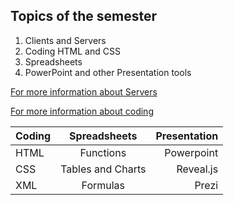 
## Topics of the semester
1. Clients and Servers
2. Coding HTML and CSS
3. Spreadsheets
4. PowerPoint and other Presentation tools

[For more information about Servers](http://computer.howstuffworks.com/web-server4.htm)

[For more information about coding](http://www.worldcat.org/title/learning-web-design-a-beginners-guide-to-html-css-javascript-and-web-graphics/oclc/794816008)

| Coding       |     Spreadsheets       | Presentation  |
| ------------- |:-------------:| -----:|
| HTML     | Functions | Powerpoint |
| CSS      | Tables and Charts      |   Reveal.js |
| XML | Formulas      |    Prezi |

